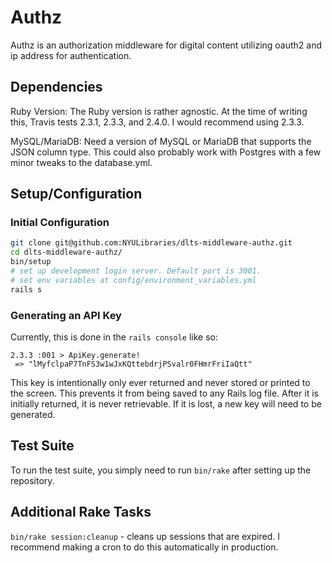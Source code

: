 # Authz

Authz is an authorization middleware for digital content utilizing oauth2 and ip address for authentication.
## Dependencies

Ruby Version: The Ruby version is rather agnostic. At the time of writing this, Travis tests 2.3.1, 2.3.3, and 2.4.0. I would recommend using 2.3.3.

MySQL/MariaDB: Need a version of MySQL or MariaDB that supports the JSON column type. This could also probably work with Postgres with a few minor tweaks to the database.yml.

## Setup/Configuration

### Initial Configuration

```bash
git clone git@github.com:NYULibraries/dlts-middleware-authz.git
cd dlts-middleware-authz/
bin/setup
# set up development login server. Default port is 3001.
# set env variables at config/environment_variables.yml
rails s
```

### Generating an API Key

Currently, this is done in the `rails console` like so:

```plaintext
2.3.3 :001 > ApiKey.generate!
 => "lMyfclpaP7TnFS3w1wJxKQttebdrjPSvalr0FHmrFriIaQtt"
```
This key is intentionally only ever returned and never stored or printed to the screen. This prevents it from being saved to any Rails log file. After it is initially returned, it is never retrievable. If it is lost, a new key will need to be generated.

## Test Suite

To run the test suite, you simply need to run `bin/rake` after setting up the repository.

## Additional Rake Tasks

`bin/rake session:cleanup` - cleans up sessions that are expired. I recommend making a cron to do this automatically in production.